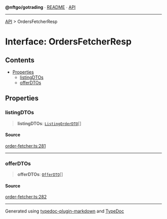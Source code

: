 **@nftgo/gotrading** ∙ [README](../README.md) ∙ [API](../exports.md)

***

[API](../exports.md) > OrdersFetcherResp

# Interface: OrdersFetcherResp

## Contents

- [Properties](OrdersFetcherResp.md#properties)
  - [listingDTOs](OrdersFetcherResp.md#listingdtos)
  - [offerDTOs](OrdersFetcherResp.md#offerdtos)

## Properties

### listingDTOs

> **listingDTOs**: [`ListingOrderDTO`](ListingOrderDTO.md)[]

#### Source

[order-fetcher.ts:281](https://github.com/NFTGo/GoTrading/blob/1fa3b8d/src/types/order-fetcher.ts#L281)

***

### offerDTOs

> **offerDTOs**: [`OfferDTO`](OfferDTO.md)[]

#### Source

[order-fetcher.ts:282](https://github.com/NFTGo/GoTrading/blob/1fa3b8d/src/types/order-fetcher.ts#L282)

***

Generated using [typedoc-plugin-markdown](https://www.npmjs.com/package/typedoc-plugin-markdown) and [TypeDoc](https://typedoc.org/)
